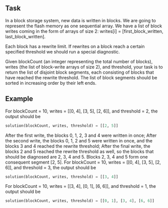 ## Task

In a block storage system, new data is written in blocks. We are going to represent the flash memory as one sequential array. We have a list of block writes coming in the form of arrays of size 2: writes[i] = [first_block_written, last_block_written].

Each block has a rewrite limit. If rewrites on a block reach a certain specified threshold we should run a special diagnostic.

Given blockCount (an integer representing the total number of blocks), writes (the list of block-write arrays of size 2), and threshold, your task is to return the list of disjoint block segments, each consisting of blocks that have reached the rewrite threshold. The list of block segments should be sorted in increasing order by their left ends.

## Example

For blockCount = 10, writes = [[0, 4], [3, 5], [2, 6]], and threshold = 2, the output should be
```python
solution(blockCount, writes, threshold) = [[2, 5]]
```
After the first write, the blocks 0, 1, 2, 3 and 4 were written in once;
After the second write, the blocks 0, 1, 2 and 5 were written in once, and the blocks 3 and 4 reached the rewrite threshold;
After the final write, the blocks 2 and 5 reached the rewrite threshold as well, so the blocks that should be diagnosed are 2, 3, 4 and 5.
Blocks 2, 3, 4 and 5 form one consequent segment [2, 5].
For blockCount = 10, writes = [[0, 4], [3, 5], [2, 6]], and threshold = 3, the output should be
```python
solution(blockCount, writes, threshold) = [[3, 4]]
```
For blockCount = 10, writes = [[3, 4], [0, 1], [6, 6]], and threshold = 1, the output should be
```python
solution(blockCount, writes, threshold) = [[0, 1], [3, 4], [6, 6]]
```